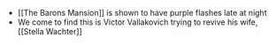 - [[The Barons Mansion]] is shown to have purple flashes late at night
- We come to find this is Victor Vallakovich trying to revive his wife, [[Stella Wachter]]
